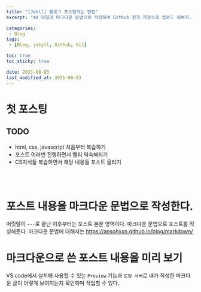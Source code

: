 ```yaml
---
title: "[Jekll] 블로그 포스팅하는 방법"
excerpt: "md 파일에 마크다운 문법으로 작성하여 Github 원격 저장소에 업로드 해보자. 에디터는 Visual Studio code 사용! 로컬 서버에서 확인도 해보자. "

categories: 
 - Blog
tags:
 - [Blog, jekyll, Github, Git]

toc: true
toc_sticky: true

date: 2021-08-03
last_modified_at: 2021-08-03
---
```

# 첫 포스팅

## TODO
- html, css, javascript 처음부터 복습하기
- 포스트 여러번 진행하면서 빨리 익숙해지기
- CS지식들 복습하면서 해당 내용들 포스트 올리기
<br>
<br>

# 포스트 내용을 마크다운 문법으로 작성한다.
머릿말이 `---`로 끝난 이후부터는 포스트 본문 영역이다. 마크다운 문법으로 포스트를 작성해준다. 마크다운 문법에 대해서는 <https://ansohxxn.github.io/blog/markdown/>
<br>

# 마크다운으로 쓴 포스트 내용을 미리 보기
VS code에서 설치해 사용할 수 있는 `Preview` 기능과 `로컬 서버`로 내가 작성한 마크다운 글이 어떻게 보여지는지 확인하며 작업할 수 있다.